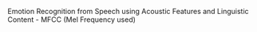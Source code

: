 Emotion Recognition from Speech using Acoustic Features and Linguistic Content - MFCC (Mel Frequency used) 
